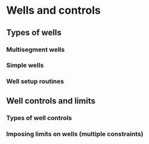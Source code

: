 # Wells and controls

## Types of wells

### Multisegment wells

### Simple wells

### Well setup routines

## Well controls and limits

### Types of well controls

### Imposing limits on wells (multiple constraints)
